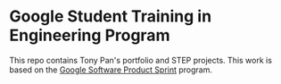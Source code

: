 # Google Student Training in Engineering Program

This repo contains Tony Pan's portfolio and STEP projects.
This work is based on the [Google Software Product Sprint](https://g.co/softwareproductsprint) program.
